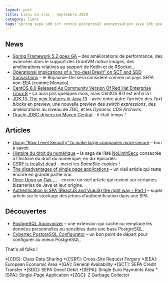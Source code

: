 ```yaml
---
layout: post
title: Liens en vrac - Septembre 2019
category: liens
tags: spring sepa sdd sct centos postgresql anonymisation java jdk spa oracle sécurité spa authentification
---
```


## News
* [Spring Framework 5.2 goes GA](https://spring.io/blog/2019/09/30/spring-framework-5-2-goes-ga)
  – des améliorations de performance, des avancées dans le support des _GraalVM native images_, des
    améliorations relatives au support de Kotlin et de RSocket...
* [Operational implications of a “no-deal Brexit” on SCT and SDD transactions](https://www.europeanpaymentscouncil.eu/news-insights/news/operational-implications-no-deal-brexit-sct-and-sdd-transactions)
  – le Royaume-Uni sera considéré comme un pays SEPA non-EEA (comme Monaco).
* [CentOS 8.0 Released As Community Version Of Red Hat Enterprise Linux 8](https://www.phoronix.com/scan.php?page=news_item&px=CentOS-8-Released)
  – ça aura pris quelques mois, mais CentOS 8.0 est enfin là !
* [JDK 13: The new features in Java 13](https://www.infoworld.com/article/3340052/jdk-13-the-new-features-in-java-13.html)
  – avec entre autre l'arrivée des _Text blocks_ en preview, une nouvelle preview des _switch
    expressions_, des améliorations au niveau de ZGC, et les _Dynamic CDS Archives_.
* [Oracle JDBC drivers on Maven Central](https://medium.com/oracledevs/oracle-jdbc-drivers-on-maven-central-64fcf724d8b)
  – il était temps !

## Articles
* [Using “Row Level Security” to make large companies more secure](https://www.cybertec-postgresql.com/en/using-row-level-security-to-make-large-companies-more-secure/)
  – bon à savoir.
* [Histoire du droit du numérique](https://www.nolimitsecu.fr/hors-serie-episode-1-histoire-droit-numerique/)
  – la saga de l’été [NoLimitSecu](https://www.nolimitsecu.fr) consacrée à l’histoire du droit du
    numérique, en dix épisodes.
* [CSRF is (really) dead](https://scotthelme.co.uk/csrf-is-really-dead/)
  – merci les _SameSite cookies_ !
* [The disadvantages of single page applications](https://adamsilver.io/articles/the-disadvantages-of-single-page-applications/)
  – un vieil article qui reste encore en grande partie vrai.
* [Once Upon an Oak ...](https://www.javaspecialists.eu/archive/Issue055.html)
  – encore un vieil article qui revient sur certaines bizarreries de Java et leur origine.
* [Authentication in SPA (ReactJS and VueJS) the right way - Part 1](https://jcbaey.com/authentication-in-spa-reactjs-and-vuejs-the-right-way)
  – super article sur le stockage des jetons d'authentification dans une SPA.

## Découvertes
* [PostgreSQL Anonymizer](https://gitlab.com/dalibo/postgresql_anonymizer)
  – une extension qui cache ou remplace les données personnelles ou sensibles dans une base
    PostgreSQL.
* [Cybertec PostgreSQL Configurator](http://pgconfigurator.cybertec.at/)
  – un bon point de départ pour configurer au mieux PostgreSQL.

That's all folks !

*[CDS]: Class Data Sharing
*[CSRF]: Cross-Site Request Forgery
*[EEA]: European Economic Area
*[GA]: General Availability
*[SCT]: SEPA Credit Transfer
*[SDD]: SEPA Direct Debit
*[SEPA]: Single Euro Payments Area
*[SPA]: Single-Page Application
*[ZGC]: Z Garbage Collector
